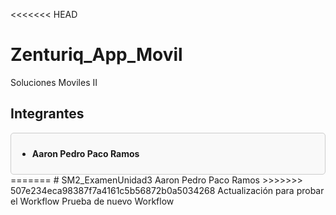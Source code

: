 <<<<<<< HEAD
# Zenturiq_App_Movil
Soluciones Moviles II


## Integrantes

<div style="border: 1px solid #ccc; padding: 10px; border-radius: 5px; background-color: #f9f9f9;">
    <ul>
        <li><strong>Aaron Pedro Paco Ramos</strong></li>
    </ul>
</div>
=======
# SM2_ExamenUnidad3
Aaron Pedro Paco Ramos
>>>>>>> 507e234eca98387f7a4161c5b56872b0a5034268
Actualización para probar el Workflow
Prueba de nuevo Workflow
